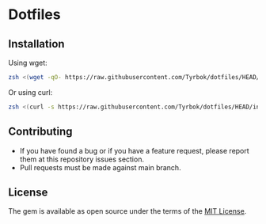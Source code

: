 # Dotfiles

## Installation

Using wget:

```bash
zsh <(wget -qO- https://raw.githubusercontent.com/Tyrbok/dotfiles/HEAD/installer/install.sh)
```

Or using curl:

```bash
zsh <(curl -s https://raw.githubusercontent.com/Tyrbok/dotfiles/HEAD/installer/install.sh)
```

## Contributing

* If you have found a bug or if you have a feature request, please report them at this repository issues section.
* Pull requests must be made against main branch.


## License

The gem is available as open source under the terms of the [MIT License](LICENSE.txt).
